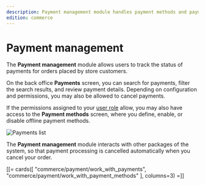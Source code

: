 ```yaml
---
description: Payment management module handles payment methods and payments, and allows interacting with them in the system.
edition: commerce
---
```


# Payment management

The **Payment management** module allows users to track the status of payments for orders placed by store customers.

On the back office **Payments** screen, you can search for payments, filter the search results, and review payment details.
Depending on configuration and permissions, you may also be allowed to cancel payments.

If the permissions assigned to your [user role](permissions_and_users.md) allow, you may also have access to the **Payment methods** screen, where you define, enable, or disable offline payment methods.

![Payments list](payment_list.png "Payments list")

The **Payment management** module interacts with other packages of the system, so that payment processing is cancelled automatically when you cancel your order.

[[= cards([
    "commerce/payment/work_with_payments",
    "commerce/payment/work_with_payment_methods"
], columns=3) =]]
